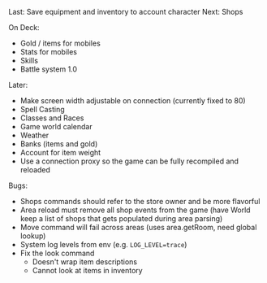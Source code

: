 Last: Save equipment and inventory to account character
Next: Shops

On Deck:
- Gold / items for mobiles
- Stats for mobiles
- Skills
- Battle system 1.0

Later:
- Make screen width adjustable on connection (currently fixed to 80)
- Spell Casting
- Classes and Races
- Game world calendar
- Weather
- Banks (items and gold)
- Account for item weight
- Use a connection proxy so the game can be fully recompiled and reloaded

Bugs:
- Shops commands should refer to the store owner and be more flavorful
- Area reload must remove all shop events from the game (have World keep a
  list of shops that gets populated during area parsing)
- Move command will fail across areas (uses area.getRoom, need global lookup)
- System log levels from env (e.g. `LOG_LEVEL=trace`)
- Fix the look command
  - Doesn't wrap item descriptions
  - Cannot look at items in inventory
